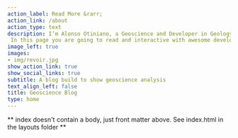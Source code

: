 ```yaml
---
action_label: Read More &rarr;
action_link: /about
action_type: text
description: I’m Alonso Otiniano, a Geoscience and Developer in Geology.
 In this page you are going to read and interactive with awesome developments in geology     related to enviromental geoscience, hydrogeology, geological hazards and geochemical.
image_left: true
images:
- img/revoir.jpg
show_action_link: true
show_social_links: true
subtitle: A blog build to show geoscience analysis 
text_align_left: false
title: Geoscience Blog
type: home
---
```


** index doesn't contain a body, just front matter above.
See index.html in the layouts folder **
